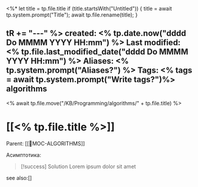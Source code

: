 <%*
  let title = tp.file.title
  if (title.startsWith("Untitled")) {
    title = await tp.system.prompt("Title");
    await tp.file.rename(title);
  } 
  
  tR += "---"
%>
created: <% tp.date.now("dddd Do MMMM YYYY HH:mm") %>
Last modified: <% tp.file.last_modified_date("dddd Do MMMM YYYY HH:mm") %>
Aliases: <% tp.system.prompt("Aliases?") %>
Tags: <% tags = await tp.system.prompt("Write tags?")%>  algorithms
---
<% await tp.file.move("/KB/Programming/algorithms/" + tp.file.title) %>
# [[<% tp.file.title %>]]

Parent: [[📙MOC-ALGORITHMS]]

Асимптотика:

> [!success] Solution
> Lorem ipsum dolor sit amet

see also:[]
